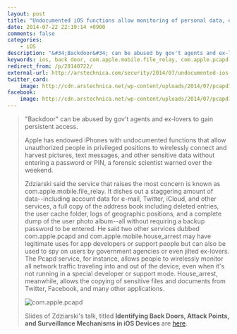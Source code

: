 ```yaml
---
layout: post
title: "Undocumented iOS functions allow monitoring of personal data, expert says"
date: 2014-07-22 22:19:14 +0900
comments: false
categories:
    - iOS
description: "&#34;Backdoor&#34; can be abused by gov't agents and ex-lovers to gain persistent access."
keywords: ios, back door, com.apple.mobile.file_relay, com.apple.pcapd, com.apple.mobile.house_arrest
redirect_from: /p/20140722/
external-url: http://arstechnica.com/security/2014/07/undocumented-ios-functions-allow-monitoring-of-personal-data-expert-says/
twitter_card:
    image: http://cdn.arstechnica.net/wp-content/uploads/2014/07/pcapd1.jpg
facebook:
    image: http://cdn.arstechnica.net/wp-content/uploads/2014/07/pcapd1.jpg
---
```


> "Backdoor" can be abused by gov't agents and ex-lovers to gain persistent access.
>
> Apple has endowed iPhones with undocumented functions that allow unauthorized people in privileged positions to wirelessly connect and harvest pictures, text messages, and other sensitive data without entering a password or PIN, a forensic scientist warned over the weekend.
>
> Zdziarski said the service that raises the most concern is known as com.apple.mobile.file_relay. It dishes out a staggering amount of data--including account data for e-mail, Twitter, iCloud, and other services, a full copy of the address book including deleted entries, the user cache folder, logs of geographic positions, and a complete dump of the user photo album--all without requiring a backup password to be entered. He said two other services dubbed com.apple.pcapd and com.apple.mobile.house_arrest may have legitimate uses for app developers or support people but can also be used to spy on users by government agencies or even jilted ex-lovers. The Pcapd service, for instance, allows people to wirelessly monitor all network traffic traveling into and out of the device, even when it's not running in a special developer or support mode. House_arrest, meanwhile, allows the copying of sensitive files and documents from Twitter, Facebook, and many other applications.
>
> ![com.apple.pcapd](http://cdn.arstechnica.net/wp-content/uploads/2014/07/pcapd1.jpg)
>
> Slides of Zdziarski's talk, titled **Identifying Back Doors, Attack Points, and Surveillance Mechanisms in iOS Devices** are [here](http://www.zdziarski.com/blog/wp-content/uploads/2014/07/iOS_Backdoors_Attack_Points_Surveillance_Mechanisms.pdf).
